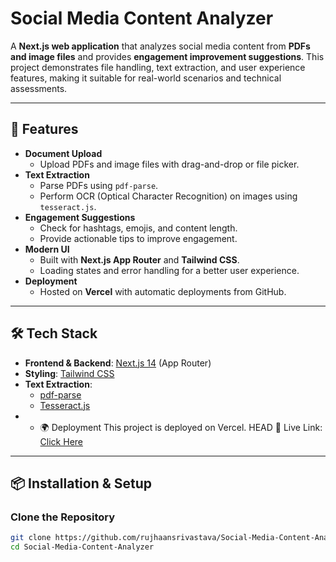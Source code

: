 # Social Media Content Analyzer

A **Next.js web application** that analyzes social media content from **PDFs and image files** and provides **engagement improvement suggestions**. This project demonstrates file handling, text extraction, and user experience features, making it suitable for real-world scenarios and technical assessments.

---

## 🚀 Features
- **Document Upload**
  - Upload PDFs and image files with drag-and-drop or file picker.
- **Text Extraction**
  - Parse PDFs using `pdf-parse`.
  - Perform OCR (Optical Character Recognition) on images using `tesseract.js`.
- **Engagement Suggestions**
  - Check for hashtags, emojis, and content length.
  - Provide actionable tips to improve engagement.
- **Modern UI**
  - Built with **Next.js App Router** and **Tailwind CSS**.
  - Loading states and error handling for a better user experience.
- **Deployment**
  - Hosted on **Vercel** with automatic deployments from GitHub.

---

## 🛠 Tech Stack
- **Frontend & Backend**: [Next.js 14](https://nextjs.org/) (App Router)
- **Styling**: [Tailwind CSS](https://tailwindcss.com/)
- **Text Extraction**:
  - [pdf-parse](https://www.npmjs.com/package/pdf-parse)
  - [Tesseract.js](https://tesseract.projectnaptha.com/)
- - 🌍 Deployment
This project is deployed on Vercel.
HEAD
🔗 Live Link:[ Click Here](https://social-media-content-analyzer-a3lo26tc7.vercel.app)


---

## 📦 Installation & Setup

### **Clone the Repository**
```bash
git clone https://github.com/rujhaansrivastava/Social-Media-Content-Analyzer.git
cd Social-Media-Content-Analyzer
